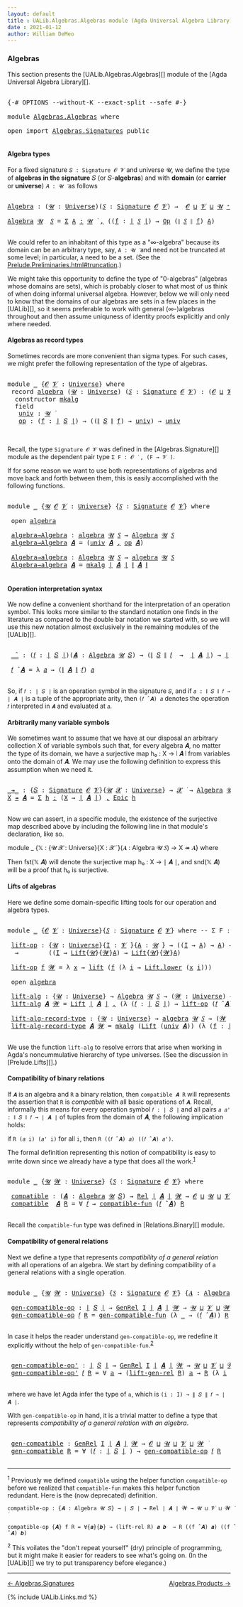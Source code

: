 ```yaml
---
layout: default
title : UALib.Algebras.Algebras module (Agda Universal Algebra Library)
date : 2021-01-12
author: William DeMeo
---
```


### <a id="algebras">Algebras</a>

This section presents the [UALib.Algebras.Algebras][] module of the [Agda Universal Algebra Library][].

<pre class="Agda">

<a id="292" class="Symbol">{-#</a> <a id="296" class="Keyword">OPTIONS</a> <a id="304" class="Pragma">--without-K</a> <a id="316" class="Pragma">--exact-split</a> <a id="330" class="Pragma">--safe</a> <a id="337" class="Symbol">#-}</a>

<a id="342" class="Keyword">module</a> <a id="349" href="Algebras.Algebras.html" class="Module">Algebras.Algebras</a> <a id="367" class="Keyword">where</a>

<a id="374" class="Keyword">open</a> <a id="379" class="Keyword">import</a> <a id="386" href="Algebras.Signatures.html" class="Module">Algebras.Signatures</a> <a id="406" class="Keyword">public</a>

</pre>


#### <a id="algebra-types">Algebra types</a>

For a fixed signature `𝑆 : Signature 𝓞 𝓥` and universe 𝓤, we define the type of **algebras in the signature** 𝑆 (or 𝑆-**algebras**) and with **domain** (or **carrier** or **universe**) `𝐴 : 𝓤 ̇` as follows

<pre class="Agda">

<a id="Algebra"></a><a id="694" href="Algebras.Algebras.html#694" class="Function">Algebra</a> <a id="702" class="Symbol">:</a> <a id="704" class="Symbol">(</a><a id="705" href="Algebras.Algebras.html#705" class="Bound">𝓤</a> <a id="707" class="Symbol">:</a> <a id="709" href="Agda.Primitive.html#423" class="Postulate">Universe</a><a id="717" class="Symbol">)(</a><a id="719" href="Algebras.Algebras.html#719" class="Bound">𝑆</a> <a id="721" class="Symbol">:</a> <a id="723" href="Algebras.Signatures.html#1299" class="Function">Signature</a> <a id="733" href="Prelude.Preliminaries.html#5600" class="Generalizable">𝓞</a> <a id="735" href="Universes.html#262" class="Generalizable">𝓥</a><a id="736" class="Symbol">)</a> <a id="738" class="Symbol">→</a>  <a id="741" href="Prelude.Preliminaries.html#5600" class="Generalizable">𝓞</a> <a id="743" href="Agda.Primitive.html#636" class="Primitive Operator">⊔</a> <a id="745" href="Universes.html#262" class="Generalizable">𝓥</a> <a id="747" href="Agda.Primitive.html#636" class="Primitive Operator">⊔</a> <a id="749" href="Algebras.Algebras.html#705" class="Bound">𝓤</a> <a id="751" href="Agda.Primitive.html#606" class="Primitive Operator">⁺</a> <a id="753" href="Universes.html#403" class="Function Operator">̇</a>

<a id="756" href="Algebras.Algebras.html#694" class="Function">Algebra</a> <a id="764" href="Algebras.Algebras.html#764" class="Bound">𝓤</a>  <a id="767" href="Algebras.Algebras.html#767" class="Bound">𝑆</a> <a id="769" class="Symbol">=</a> <a id="771" href="MGS-MLTT.html#3074" class="Function">Σ</a> <a id="773" href="Algebras.Algebras.html#773" class="Bound">A</a> <a id="775" href="MGS-MLTT.html#3074" class="Function">꞉</a> <a id="777" href="Algebras.Algebras.html#764" class="Bound">𝓤</a> <a id="779" href="Universes.html#403" class="Function Operator">̇</a> <a id="781" href="MGS-MLTT.html#3074" class="Function">,</a> <a id="783" class="Symbol">((</a><a id="785" href="Algebras.Algebras.html#785" class="Bound">f</a> <a id="787" class="Symbol">:</a> <a id="789" href="Prelude.Preliminaries.html#13569" class="Function Operator">∣</a> <a id="791" href="Algebras.Algebras.html#767" class="Bound">𝑆</a> <a id="793" href="Prelude.Preliminaries.html#13569" class="Function Operator">∣</a><a id="794" class="Symbol">)</a> <a id="796" class="Symbol">→</a> <a id="798" href="Algebras.Signatures.html#701" class="Function">Op</a> <a id="801" class="Symbol">(</a><a id="802" href="Prelude.Preliminaries.html#13647" class="Function Operator">∥</a> <a id="804" href="Algebras.Algebras.html#767" class="Bound">𝑆</a> <a id="806" href="Prelude.Preliminaries.html#13647" class="Function Operator">∥</a> <a id="808" href="Algebras.Algebras.html#785" class="Bound">f</a><a id="809" class="Symbol">)</a> <a id="811" href="Algebras.Algebras.html#773" class="Bound">A</a><a id="812" class="Symbol">)</a>

</pre>

We could refer to an inhabitant of this type as a "∞-algebra" because its domain can be an arbitrary type, say, `A : 𝓤 ̇` and need not be truncated at some level; in particular, `A` need to be a set. (See the [Prelude.Preliminaries.html#truncation](UALib.Prelude.Preliminaries.html#truncation).)

We might take this opportunity to define the type of "0-algebras" (algebras whose domains are sets), which is probably closer to what most of us think of when doing informal universal algebra.  However, below we will only need to know that the domains of our algebras are sets in a few places in the [UALib][], so it seems preferable to work with general (∞-)algebras throughout and then assume uniquness of identity proofs explicitly and only where needed.



#### <a id="algebras-as-record-types">Algebras as record types</a>

Sometimes records are more convenient than sigma types. For such cases, we might prefer the following representation of the type of algebras.

<pre class="Agda">

<a id="1810" class="Keyword">module</a> <a id="1817" href="Algebras.Algebras.html#1817" class="Module">_</a> <a id="1819" class="Symbol">{</a><a id="1820" href="Algebras.Algebras.html#1820" class="Bound">𝓞</a> <a id="1822" href="Algebras.Algebras.html#1822" class="Bound">𝓥</a> <a id="1824" class="Symbol">:</a> <a id="1826" href="Agda.Primitive.html#423" class="Postulate">Universe</a><a id="1834" class="Symbol">}</a> <a id="1836" class="Keyword">where</a>
 <a id="1843" class="Keyword">record</a> <a id="1850" href="Algebras.Algebras.html#1850" class="Record">algebra</a> <a id="1858" class="Symbol">(</a><a id="1859" href="Algebras.Algebras.html#1859" class="Bound">𝓤</a> <a id="1861" class="Symbol">:</a> <a id="1863" href="Agda.Primitive.html#423" class="Postulate">Universe</a><a id="1871" class="Symbol">)</a> <a id="1873" class="Symbol">(</a><a id="1874" href="Algebras.Algebras.html#1874" class="Bound">𝑆</a> <a id="1876" class="Symbol">:</a> <a id="1878" href="Algebras.Signatures.html#1299" class="Function">Signature</a> <a id="1888" href="Algebras.Algebras.html#1820" class="Bound">𝓞</a> <a id="1890" href="Algebras.Algebras.html#1822" class="Bound">𝓥</a><a id="1891" class="Symbol">)</a> <a id="1893" class="Symbol">:</a> <a id="1895" class="Symbol">(</a><a id="1896" href="Algebras.Algebras.html#1820" class="Bound">𝓞</a> <a id="1898" href="Agda.Primitive.html#636" class="Primitive Operator">⊔</a> <a id="1900" href="Algebras.Algebras.html#1822" class="Bound">𝓥</a> <a id="1902" href="Agda.Primitive.html#636" class="Primitive Operator">⊔</a> <a id="1904" href="Algebras.Algebras.html#1859" class="Bound">𝓤</a><a id="1905" class="Symbol">)</a> <a id="1907" href="Agda.Primitive.html#606" class="Primitive Operator">⁺</a> <a id="1909" href="Universes.html#403" class="Function Operator">̇</a> <a id="1911" class="Keyword">where</a>
  <a id="1919" class="Keyword">constructor</a> <a id="1931" href="Algebras.Algebras.html#1931" class="InductiveConstructor">mkalg</a>
  <a id="1939" class="Keyword">field</a>
   <a id="1948" href="Algebras.Algebras.html#1948" class="Field">univ</a> <a id="1953" class="Symbol">:</a> <a id="1955" href="Algebras.Algebras.html#1859" class="Bound">𝓤</a> <a id="1957" href="Universes.html#403" class="Function Operator">̇</a>
   <a id="1962" href="Algebras.Algebras.html#1962" class="Field">op</a> <a id="1965" class="Symbol">:</a> <a id="1967" class="Symbol">(</a><a id="1968" href="Algebras.Algebras.html#1968" class="Bound">f</a> <a id="1970" class="Symbol">:</a> <a id="1972" href="Prelude.Preliminaries.html#13569" class="Function Operator">∣</a> <a id="1974" href="Algebras.Algebras.html#1874" class="Bound">𝑆</a> <a id="1976" href="Prelude.Preliminaries.html#13569" class="Function Operator">∣</a><a id="1977" class="Symbol">)</a> <a id="1979" class="Symbol">→</a> <a id="1981" class="Symbol">((</a><a id="1983" href="Prelude.Preliminaries.html#13647" class="Function Operator">∥</a> <a id="1985" href="Algebras.Algebras.html#1874" class="Bound">𝑆</a> <a id="1987" href="Prelude.Preliminaries.html#13647" class="Function Operator">∥</a> <a id="1989" href="Algebras.Algebras.html#1968" class="Bound">f</a><a id="1990" class="Symbol">)</a> <a id="1992" class="Symbol">→</a> <a id="1994" href="Algebras.Algebras.html#1948" class="Field">univ</a><a id="1998" class="Symbol">)</a> <a id="2000" class="Symbol">→</a> <a id="2002" href="Algebras.Algebras.html#1948" class="Field">univ</a>


</pre>

Recall, the type `Signature 𝓞 𝓥` was defined in the [Algebras.Signature][] module as the dependent pair type `Σ F ꞉ 𝓞 ̇ , (F → 𝓥 ̇)`.

If for some reason we want to use both representations of algebras and move back and forth between them, this is easily accomplished with the following functions.

<pre class="Agda">

<a id="2334" class="Keyword">module</a> <a id="2341" href="Algebras.Algebras.html#2341" class="Module">_</a> <a id="2343" class="Symbol">{</a><a id="2344" href="Algebras.Algebras.html#2344" class="Bound">𝓤</a> <a id="2346" href="Algebras.Algebras.html#2346" class="Bound">𝓞</a> <a id="2348" href="Algebras.Algebras.html#2348" class="Bound">𝓥</a> <a id="2350" class="Symbol">:</a> <a id="2352" href="Agda.Primitive.html#423" class="Postulate">Universe</a><a id="2360" class="Symbol">}</a> <a id="2362" class="Symbol">{</a><a id="2363" href="Algebras.Algebras.html#2363" class="Bound">𝑆</a> <a id="2365" class="Symbol">:</a> <a id="2367" href="Algebras.Signatures.html#1299" class="Function">Signature</a> <a id="2377" href="Algebras.Algebras.html#2346" class="Bound">𝓞</a> <a id="2379" href="Algebras.Algebras.html#2348" class="Bound">𝓥</a><a id="2380" class="Symbol">}</a> <a id="2382" class="Keyword">where</a>

 <a id="2390" class="Keyword">open</a> <a id="2395" href="Algebras.Algebras.html#1850" class="Module">algebra</a>

 <a id="2405" href="Algebras.Algebras.html#2405" class="Function">algebra→Algebra</a> <a id="2421" class="Symbol">:</a> <a id="2423" href="Algebras.Algebras.html#1850" class="Record">algebra</a> <a id="2431" href="Algebras.Algebras.html#2344" class="Bound">𝓤</a> <a id="2433" href="Algebras.Algebras.html#2363" class="Bound">𝑆</a> <a id="2435" class="Symbol">→</a> <a id="2437" href="Algebras.Algebras.html#694" class="Function">Algebra</a> <a id="2445" href="Algebras.Algebras.html#2344" class="Bound">𝓤</a> <a id="2447" href="Algebras.Algebras.html#2363" class="Bound">𝑆</a>
 <a id="2450" href="Algebras.Algebras.html#2405" class="Function">algebra→Algebra</a> <a id="2466" href="Algebras.Algebras.html#2466" class="Bound">𝑨</a> <a id="2468" class="Symbol">=</a> <a id="2470" class="Symbol">(</a><a id="2471" href="Algebras.Algebras.html#1948" class="Field">univ</a> <a id="2476" href="Algebras.Algebras.html#2466" class="Bound">𝑨</a> <a id="2478" href="Prelude.Preliminaries.html#14564" class="InductiveConstructor Operator">,</a> <a id="2480" href="Algebras.Algebras.html#1962" class="Field">op</a> <a id="2483" href="Algebras.Algebras.html#2466" class="Bound">𝑨</a><a id="2484" class="Symbol">)</a>

 <a id="2488" href="Algebras.Algebras.html#2488" class="Function">Algebra→algebra</a> <a id="2504" class="Symbol">:</a> <a id="2506" href="Algebras.Algebras.html#694" class="Function">Algebra</a> <a id="2514" href="Algebras.Algebras.html#2344" class="Bound">𝓤</a> <a id="2516" href="Algebras.Algebras.html#2363" class="Bound">𝑆</a> <a id="2518" class="Symbol">→</a> <a id="2520" href="Algebras.Algebras.html#1850" class="Record">algebra</a> <a id="2528" href="Algebras.Algebras.html#2344" class="Bound">𝓤</a> <a id="2530" href="Algebras.Algebras.html#2363" class="Bound">𝑆</a>
 <a id="2533" href="Algebras.Algebras.html#2488" class="Function">Algebra→algebra</a> <a id="2549" href="Algebras.Algebras.html#2549" class="Bound">𝑨</a> <a id="2551" class="Symbol">=</a> <a id="2553" href="Algebras.Algebras.html#1931" class="InductiveConstructor">mkalg</a> <a id="2559" href="Prelude.Preliminaries.html#13569" class="Function Operator">∣</a> <a id="2561" href="Algebras.Algebras.html#2549" class="Bound">𝑨</a> <a id="2563" href="Prelude.Preliminaries.html#13569" class="Function Operator">∣</a> <a id="2565" href="Prelude.Preliminaries.html#13647" class="Function Operator">∥</a> <a id="2567" href="Algebras.Algebras.html#2549" class="Bound">𝑨</a> <a id="2569" href="Prelude.Preliminaries.html#13647" class="Function Operator">∥</a>

</pre>




#### <a id="operation-interpretation-syntax">Operation interpretation syntax</a>

We now define a convenient shorthand for the interpretation of an operation symbol. This looks more similar to the standard notation one finds in the literature as compared to the double bar notation we started with, so we will use this new notation almost exclusively in the remaining modules of the [UALib][].

<pre class="Agda">

 <a id="2997" href="Algebras.Algebras.html#2997" class="Function Operator">_̂_</a> <a id="3001" class="Symbol">:</a> <a id="3003" class="Symbol">(</a><a id="3004" href="Algebras.Algebras.html#3004" class="Bound">𝑓</a> <a id="3006" class="Symbol">:</a> <a id="3008" href="Prelude.Preliminaries.html#13569" class="Function Operator">∣</a> <a id="3010" href="Algebras.Algebras.html#2363" class="Bound">𝑆</a> <a id="3012" href="Prelude.Preliminaries.html#13569" class="Function Operator">∣</a><a id="3013" class="Symbol">)(</a><a id="3015" href="Algebras.Algebras.html#3015" class="Bound">𝑨</a> <a id="3017" class="Symbol">:</a> <a id="3019" href="Algebras.Algebras.html#694" class="Function">Algebra</a> <a id="3027" href="Algebras.Algebras.html#2344" class="Bound">𝓤</a> <a id="3029" href="Algebras.Algebras.html#2363" class="Bound">𝑆</a><a id="3030" class="Symbol">)</a> <a id="3032" class="Symbol">→</a> <a id="3034" class="Symbol">(</a><a id="3035" href="Prelude.Preliminaries.html#13647" class="Function Operator">∥</a> <a id="3037" href="Algebras.Algebras.html#2363" class="Bound">𝑆</a> <a id="3039" href="Prelude.Preliminaries.html#13647" class="Function Operator">∥</a> <a id="3041" href="Algebras.Algebras.html#3004" class="Bound">𝑓</a>  <a id="3044" class="Symbol">→</a>  <a id="3047" href="Prelude.Preliminaries.html#13569" class="Function Operator">∣</a> <a id="3049" href="Algebras.Algebras.html#3015" class="Bound">𝑨</a> <a id="3051" href="Prelude.Preliminaries.html#13569" class="Function Operator">∣</a><a id="3052" class="Symbol">)</a> <a id="3054" class="Symbol">→</a> <a id="3056" href="Prelude.Preliminaries.html#13569" class="Function Operator">∣</a> <a id="3058" href="Algebras.Algebras.html#3015" class="Bound">𝑨</a> <a id="3060" href="Prelude.Preliminaries.html#13569" class="Function Operator">∣</a>

 <a id="3064" href="Algebras.Algebras.html#3064" class="Bound">𝑓</a> <a id="3066" href="Algebras.Algebras.html#2997" class="Function Operator">̂</a> <a id="3068" href="Algebras.Algebras.html#3068" class="Bound">𝑨</a> <a id="3070" class="Symbol">=</a> <a id="3072" class="Symbol">λ</a> <a id="3074" href="Algebras.Algebras.html#3074" class="Bound">𝑎</a> <a id="3076" class="Symbol">→</a> <a id="3078" class="Symbol">(</a><a id="3079" href="Prelude.Preliminaries.html#13647" class="Function Operator">∥</a> <a id="3081" href="Algebras.Algebras.html#3068" class="Bound">𝑨</a> <a id="3083" href="Prelude.Preliminaries.html#13647" class="Function Operator">∥</a> <a id="3085" href="Algebras.Algebras.html#3064" class="Bound">𝑓</a><a id="3086" class="Symbol">)</a> <a id="3088" href="Algebras.Algebras.html#3074" class="Bound">𝑎</a>

</pre>

So, if `𝑓 : ∣ 𝑆 ∣` is an operation symbol in the signature `𝑆`, and if `𝑎 : ∥ 𝑆 ∥ 𝑓 → ∣ 𝑨 ∣` is a tuple of the appropriate arity, then `(𝑓 ̂ 𝑨) 𝑎` denotes the operation `𝑓` interpreted in `𝑨` and evaluated at `𝑎`.


#### <a id="arbitrarily-many-variable-symbols">Arbitrarily many variable symbols</a>

We sometimes want to assume that we have at our disposal an arbitrary collection X of variable symbols such that, for every algebra 𝑨, no matter the type of its domain, we have a surjective map h₀ : X → ∣ 𝑨 ∣ from variables onto the domain of 𝑨.  We may use the following definition to express this assumption when we need it.

<pre class="Agda">

<a id="_↠_"></a><a id="3747" href="Algebras.Algebras.html#3747" class="Function Operator">_↠_</a> <a id="3751" class="Symbol">:</a> <a id="3753" class="Symbol">{</a><a id="3754" href="Algebras.Algebras.html#3754" class="Bound">𝑆</a> <a id="3756" class="Symbol">:</a> <a id="3758" href="Algebras.Signatures.html#1299" class="Function">Signature</a> <a id="3768" href="Prelude.Preliminaries.html#5600" class="Generalizable">𝓞</a> <a id="3770" href="Universes.html#262" class="Generalizable">𝓥</a><a id="3771" class="Symbol">}{</a><a id="3773" href="Algebras.Algebras.html#3773" class="Bound">𝓤</a> <a id="3775" href="Algebras.Algebras.html#3775" class="Bound">𝓧</a> <a id="3777" class="Symbol">:</a> <a id="3779" href="Agda.Primitive.html#423" class="Postulate">Universe</a><a id="3787" class="Symbol">}</a> <a id="3789" class="Symbol">→</a> <a id="3791" href="Algebras.Algebras.html#3775" class="Bound">𝓧</a> <a id="3793" href="Universes.html#403" class="Function Operator">̇</a> <a id="3795" class="Symbol">→</a> <a id="3797" href="Algebras.Algebras.html#694" class="Function">Algebra</a> <a id="3805" href="Algebras.Algebras.html#3773" class="Bound">𝓤</a> <a id="3807" href="Algebras.Algebras.html#3754" class="Bound">𝑆</a> <a id="3809" class="Symbol">→</a> <a id="3811" href="Algebras.Algebras.html#3775" class="Bound">𝓧</a> <a id="3813" href="Agda.Primitive.html#636" class="Primitive Operator">⊔</a> <a id="3815" href="Algebras.Algebras.html#3773" class="Bound">𝓤</a> <a id="3817" href="Universes.html#403" class="Function Operator">̇</a>
<a id="3819" href="Algebras.Algebras.html#3819" class="Bound">X</a> <a id="3821" href="Algebras.Algebras.html#3747" class="Function Operator">↠</a> <a id="3823" href="Algebras.Algebras.html#3823" class="Bound">𝑨</a> <a id="3825" class="Symbol">=</a> <a id="3827" href="MGS-MLTT.html#3074" class="Function">Σ</a> <a id="3829" href="Algebras.Algebras.html#3829" class="Bound">h</a> <a id="3831" href="MGS-MLTT.html#3074" class="Function">꞉</a> <a id="3833" class="Symbol">(</a><a id="3834" href="Algebras.Algebras.html#3819" class="Bound">X</a> <a id="3836" class="Symbol">→</a> <a id="3838" href="Prelude.Preliminaries.html#13569" class="Function Operator">∣</a> <a id="3840" href="Algebras.Algebras.html#3823" class="Bound">𝑨</a> <a id="3842" href="Prelude.Preliminaries.html#13569" class="Function Operator">∣</a><a id="3843" class="Symbol">)</a> <a id="3845" href="MGS-MLTT.html#3074" class="Function">,</a> <a id="3847" href="Prelude.Inverses.html#2632" class="Function">Epic</a> <a id="3852" href="Algebras.Algebras.html#3829" class="Bound">h</a>

</pre>

Now we can assert, in a specific module, the existence of the surjective map described above by including the following line in that module's declaration, like so.

module _ {𝕏 : {𝓤 𝓧 : Universe}{X : 𝓧 ̇ }(𝑨 : Algebra 𝓤 𝑆) → X ↠ 𝑨} where

Then fst(𝕏 𝑨) will denote the surjective map h₀ : X → ∣ 𝑨 ∣, and snd(𝕏 𝑨) will be a proof that h₀ is surjective.




#### <a id="lifts-of-algebras">Lifts of algebras</a>

Here we define some domain-specific lifting tools for our operation and algebra types.

<pre class="Agda">

<a id="4379" class="Keyword">module</a> <a id="4386" href="Algebras.Algebras.html#4386" class="Module">_</a> <a id="4388" class="Symbol">{</a><a id="4389" href="Algebras.Algebras.html#4389" class="Bound">𝓞</a> <a id="4391" href="Algebras.Algebras.html#4391" class="Bound">𝓥</a> <a id="4393" class="Symbol">:</a> <a id="4395" href="Agda.Primitive.html#423" class="Postulate">Universe</a><a id="4403" class="Symbol">}{</a><a id="4405" href="Algebras.Algebras.html#4405" class="Bound">𝑆</a> <a id="4407" class="Symbol">:</a> <a id="4409" href="Algebras.Signatures.html#1299" class="Function">Signature</a> <a id="4419" href="Algebras.Algebras.html#4389" class="Bound">𝓞</a> <a id="4421" href="Algebras.Algebras.html#4391" class="Bound">𝓥</a><a id="4422" class="Symbol">}</a> <a id="4424" class="Keyword">where</a> <a id="4430" class="Comment">-- Σ F ꞉ 𝓞 ̇ , ( F → 𝓥 ̇)} where</a>

 <a id="4465" href="Algebras.Algebras.html#4465" class="Function">lift-op</a> <a id="4473" class="Symbol">:</a> <a id="4475" class="Symbol">{</a><a id="4476" href="Algebras.Algebras.html#4476" class="Bound">𝓤</a> <a id="4478" class="Symbol">:</a> <a id="4480" href="Agda.Primitive.html#423" class="Postulate">Universe</a><a id="4488" class="Symbol">}{</a><a id="4490" href="Algebras.Algebras.html#4490" class="Bound">I</a> <a id="4492" class="Symbol">:</a> <a id="4494" href="Algebras.Algebras.html#4391" class="Bound">𝓥</a> <a id="4496" href="Universes.html#403" class="Function Operator">̇</a><a id="4497" class="Symbol">}{</a><a id="4499" href="Algebras.Algebras.html#4499" class="Bound">A</a> <a id="4501" class="Symbol">:</a> <a id="4503" href="Algebras.Algebras.html#4476" class="Bound">𝓤</a> <a id="4505" href="Universes.html#403" class="Function Operator">̇</a><a id="4506" class="Symbol">}</a> <a id="4508" class="Symbol">→</a> <a id="4510" class="Symbol">((</a><a id="4512" href="Algebras.Algebras.html#4490" class="Bound">I</a> <a id="4514" class="Symbol">→</a> <a id="4516" href="Algebras.Algebras.html#4499" class="Bound">A</a><a id="4517" class="Symbol">)</a> <a id="4519" class="Symbol">→</a> <a id="4521" href="Algebras.Algebras.html#4499" class="Bound">A</a><a id="4522" class="Symbol">)</a> <a id="4524" class="Symbol">→</a> <a id="4526" class="Symbol">(</a><a id="4527" href="Algebras.Algebras.html#4527" class="Bound">𝓦</a> <a id="4529" class="Symbol">:</a> <a id="4531" href="Agda.Primitive.html#423" class="Postulate">Universe</a><a id="4539" class="Symbol">)</a>
  <a id="4543" class="Symbol">→</a>        <a id="4552" class="Symbol">((</a><a id="4554" href="Algebras.Algebras.html#4490" class="Bound">I</a> <a id="4556" class="Symbol">→</a> <a id="4558" href="Prelude.Lifts.html#2741" class="Record">Lift</a><a id="4562" class="Symbol">{</a><a id="4563" href="Algebras.Algebras.html#4476" class="Bound">𝓤</a><a id="4564" class="Symbol">}{</a><a id="4566" href="Algebras.Algebras.html#4527" class="Bound">𝓦</a><a id="4567" class="Symbol">}</a><a id="4568" href="Algebras.Algebras.html#4499" class="Bound">A</a><a id="4569" class="Symbol">)</a> <a id="4571" class="Symbol">→</a> <a id="4573" href="Prelude.Lifts.html#2741" class="Record">Lift</a><a id="4577" class="Symbol">{</a><a id="4578" href="Algebras.Algebras.html#4476" class="Bound">𝓤</a><a id="4579" class="Symbol">}{</a><a id="4581" href="Algebras.Algebras.html#4527" class="Bound">𝓦</a><a id="4582" class="Symbol">}</a><a id="4583" href="Algebras.Algebras.html#4499" class="Bound">A</a><a id="4584" class="Symbol">)</a>

 <a id="4588" href="Algebras.Algebras.html#4465" class="Function">lift-op</a> <a id="4596" href="Algebras.Algebras.html#4596" class="Bound">f</a> <a id="4598" href="Algebras.Algebras.html#4598" class="Bound">𝓦</a> <a id="4600" class="Symbol">=</a> <a id="4602" class="Symbol">λ</a> <a id="4604" href="Algebras.Algebras.html#4604" class="Bound">x</a> <a id="4606" class="Symbol">→</a> <a id="4608" href="Prelude.Lifts.html#2803" class="InductiveConstructor">lift</a> <a id="4613" class="Symbol">(</a><a id="4614" href="Algebras.Algebras.html#4596" class="Bound">f</a> <a id="4616" class="Symbol">(λ</a> <a id="4619" href="Algebras.Algebras.html#4619" class="Bound">i</a> <a id="4621" class="Symbol">→</a> <a id="4623" href="Prelude.Lifts.html#2815" class="Field">Lift.lower</a> <a id="4634" class="Symbol">(</a><a id="4635" href="Algebras.Algebras.html#4604" class="Bound">x</a> <a id="4637" href="Algebras.Algebras.html#4619" class="Bound">i</a><a id="4638" class="Symbol">)))</a>

 <a id="4644" class="Keyword">open</a> <a id="4649" href="Algebras.Algebras.html#1850" class="Module">algebra</a>

 <a id="4659" href="Algebras.Algebras.html#4659" class="Function">lift-alg</a> <a id="4668" class="Symbol">:</a> <a id="4670" class="Symbol">{</a><a id="4671" href="Algebras.Algebras.html#4671" class="Bound">𝓤</a> <a id="4673" class="Symbol">:</a> <a id="4675" href="Agda.Primitive.html#423" class="Postulate">Universe</a><a id="4683" class="Symbol">}</a> <a id="4685" class="Symbol">→</a> <a id="4687" href="Algebras.Algebras.html#694" class="Function">Algebra</a> <a id="4695" href="Algebras.Algebras.html#4671" class="Bound">𝓤</a> <a id="4697" href="Algebras.Algebras.html#4405" class="Bound">𝑆</a> <a id="4699" class="Symbol">→</a> <a id="4701" class="Symbol">(</a><a id="4702" href="Algebras.Algebras.html#4702" class="Bound">𝓦</a> <a id="4704" class="Symbol">:</a> <a id="4706" href="Agda.Primitive.html#423" class="Postulate">Universe</a><a id="4714" class="Symbol">)</a> <a id="4716" class="Symbol">→</a> <a id="4718" href="Algebras.Algebras.html#694" class="Function">Algebra</a> <a id="4726" class="Symbol">(</a><a id="4727" href="Algebras.Algebras.html#4671" class="Bound">𝓤</a> <a id="4729" href="Agda.Primitive.html#636" class="Primitive Operator">⊔</a> <a id="4731" href="Algebras.Algebras.html#4702" class="Bound">𝓦</a><a id="4732" class="Symbol">)</a> <a id="4734" href="Algebras.Algebras.html#4405" class="Bound">𝑆</a>
 <a id="4737" href="Algebras.Algebras.html#4659" class="Function">lift-alg</a> <a id="4746" href="Algebras.Algebras.html#4746" class="Bound">𝑨</a> <a id="4748" href="Algebras.Algebras.html#4748" class="Bound">𝓦</a> <a id="4750" class="Symbol">=</a> <a id="4752" href="Prelude.Lifts.html#2741" class="Record">Lift</a> <a id="4757" href="Prelude.Preliminaries.html#13569" class="Function Operator">∣</a> <a id="4759" href="Algebras.Algebras.html#4746" class="Bound">𝑨</a> <a id="4761" href="Prelude.Preliminaries.html#13569" class="Function Operator">∣</a> <a id="4763" href="Prelude.Preliminaries.html#14564" class="InductiveConstructor Operator">,</a> <a id="4765" class="Symbol">(λ</a> <a id="4768" class="Symbol">(</a><a id="4769" href="Algebras.Algebras.html#4769" class="Bound">𝑓</a> <a id="4771" class="Symbol">:</a> <a id="4773" href="Prelude.Preliminaries.html#13569" class="Function Operator">∣</a> <a id="4775" href="Algebras.Algebras.html#4405" class="Bound">𝑆</a> <a id="4777" href="Prelude.Preliminaries.html#13569" class="Function Operator">∣</a><a id="4778" class="Symbol">)</a> <a id="4780" class="Symbol">→</a> <a id="4782" href="Algebras.Algebras.html#4465" class="Function">lift-op</a> <a id="4790" class="Symbol">(</a><a id="4791" href="Algebras.Algebras.html#4769" class="Bound">𝑓</a> <a id="4793" href="Algebras.Algebras.html#2997" class="Function Operator">̂</a> <a id="4795" href="Algebras.Algebras.html#4746" class="Bound">𝑨</a><a id="4796" class="Symbol">)</a> <a id="4798" href="Algebras.Algebras.html#4748" class="Bound">𝓦</a><a id="4799" class="Symbol">)</a>

 <a id="4803" href="Algebras.Algebras.html#4803" class="Function">lift-alg-record-type</a> <a id="4824" class="Symbol">:</a> <a id="4826" class="Symbol">{</a><a id="4827" href="Algebras.Algebras.html#4827" class="Bound">𝓤</a> <a id="4829" class="Symbol">:</a> <a id="4831" href="Agda.Primitive.html#423" class="Postulate">Universe</a><a id="4839" class="Symbol">}</a> <a id="4841" class="Symbol">→</a> <a id="4843" href="Algebras.Algebras.html#1850" class="Record">algebra</a> <a id="4851" href="Algebras.Algebras.html#4827" class="Bound">𝓤</a> <a id="4853" href="Algebras.Algebras.html#4405" class="Bound">𝑆</a> <a id="4855" class="Symbol">→</a> <a id="4857" class="Symbol">(</a><a id="4858" href="Algebras.Algebras.html#4858" class="Bound">𝓦</a> <a id="4860" class="Symbol">:</a> <a id="4862" href="Agda.Primitive.html#423" class="Postulate">Universe</a><a id="4870" class="Symbol">)</a> <a id="4872" class="Symbol">→</a> <a id="4874" href="Algebras.Algebras.html#1850" class="Record">algebra</a> <a id="4882" class="Symbol">(</a><a id="4883" href="Algebras.Algebras.html#4827" class="Bound">𝓤</a> <a id="4885" href="Agda.Primitive.html#636" class="Primitive Operator">⊔</a> <a id="4887" href="Algebras.Algebras.html#4858" class="Bound">𝓦</a><a id="4888" class="Symbol">)</a> <a id="4890" href="Algebras.Algebras.html#4405" class="Bound">𝑆</a>
 <a id="4893" href="Algebras.Algebras.html#4803" class="Function">lift-alg-record-type</a> <a id="4914" href="Algebras.Algebras.html#4914" class="Bound">𝑨</a> <a id="4916" href="Algebras.Algebras.html#4916" class="Bound">𝓦</a> <a id="4918" class="Symbol">=</a> <a id="4920" href="Algebras.Algebras.html#1931" class="InductiveConstructor">mkalg</a> <a id="4926" class="Symbol">(</a><a id="4927" href="Prelude.Lifts.html#2741" class="Record">Lift</a> <a id="4932" class="Symbol">(</a><a id="4933" href="Algebras.Algebras.html#1948" class="Field">univ</a> <a id="4938" href="Algebras.Algebras.html#4914" class="Bound">𝑨</a><a id="4939" class="Symbol">))</a> <a id="4942" class="Symbol">(λ</a> <a id="4945" class="Symbol">(</a><a id="4946" href="Algebras.Algebras.html#4946" class="Bound">f</a> <a id="4948" class="Symbol">:</a> <a id="4950" href="Prelude.Preliminaries.html#13569" class="Function Operator">∣</a> <a id="4952" href="Algebras.Algebras.html#4405" class="Bound">𝑆</a> <a id="4954" href="Prelude.Preliminaries.html#13569" class="Function Operator">∣</a><a id="4955" class="Symbol">)</a> <a id="4957" class="Symbol">→</a> <a id="4959" href="Algebras.Algebras.html#4465" class="Function">lift-op</a> <a id="4967" class="Symbol">((</a><a id="4969" href="Algebras.Algebras.html#1962" class="Field">op</a> <a id="4972" href="Algebras.Algebras.html#4914" class="Bound">𝑨</a><a id="4973" class="Symbol">)</a> <a id="4975" href="Algebras.Algebras.html#4946" class="Bound">f</a><a id="4976" class="Symbol">)</a> <a id="4978" href="Algebras.Algebras.html#4916" class="Bound">𝓦</a><a id="4979" class="Symbol">)</a>

</pre>

We use the function `lift-alg` to resolve errors that arise when working in Agda's noncummulative hierarchy of type universes. (See the discussion in [Prelude.Lifts][].)




#### <a id="compatibility-of-binary-relations">Compatibility of binary relations</a>

If `𝑨` is an algebra and `R` a binary relation, then `compatible 𝑨 R` will represents the assertion that `R` is *compatible* with all basic operations of `𝑨`. Recall, informally this means for every operation symbol `𝑓 : ∣ 𝑆 ∣` and all pairs `𝑎 𝑎' : ∥ 𝑆 ∥ 𝑓 → ∣ 𝑨 ∣` of tuples from the domain of 𝑨, the following implication holds:

if `R (𝑎 i) (𝑎' i)` for all `i`, then  `R ((𝑓 ̂ 𝑨) 𝑎) ((𝑓 ̂ 𝑨) 𝑎')`.

The formal definition representing this notion of compatibility is easy to write down since we already have a type that does all the work.<sup>[1](Algebras.Algebras.html#fn1)</sup>

<pre class="Agda">

<a id="5853" class="Keyword">module</a> <a id="5860" href="Algebras.Algebras.html#5860" class="Module">_</a> <a id="5862" class="Symbol">{</a><a id="5863" href="Algebras.Algebras.html#5863" class="Bound">𝓤</a> <a id="5865" href="Algebras.Algebras.html#5865" class="Bound">𝓦</a> <a id="5867" class="Symbol">:</a> <a id="5869" href="Agda.Primitive.html#423" class="Postulate">Universe</a><a id="5877" class="Symbol">}</a> <a id="5879" class="Symbol">{</a><a id="5880" href="Algebras.Algebras.html#5880" class="Bound">𝑆</a> <a id="5882" class="Symbol">:</a> <a id="5884" href="Algebras.Signatures.html#1299" class="Function">Signature</a> <a id="5894" href="Prelude.Preliminaries.html#5600" class="Generalizable">𝓞</a> <a id="5896" href="Universes.html#262" class="Generalizable">𝓥</a><a id="5897" class="Symbol">}</a> <a id="5899" class="Keyword">where</a>

 <a id="5907" href="Algebras.Algebras.html#5907" class="Function">compatible</a> <a id="5918" class="Symbol">:</a> <a id="5920" class="Symbol">(</a><a id="5921" href="Algebras.Algebras.html#5921" class="Bound">𝑨</a> <a id="5923" class="Symbol">:</a> <a id="5925" href="Algebras.Algebras.html#694" class="Function">Algebra</a> <a id="5933" href="Algebras.Algebras.html#5863" class="Bound">𝓤</a> <a id="5935" href="Algebras.Algebras.html#5880" class="Bound">𝑆</a><a id="5936" class="Symbol">)</a> <a id="5938" class="Symbol">→</a> <a id="5940" href="Relations.Binary.html#1774" class="Function">Rel</a> <a id="5944" href="Prelude.Preliminaries.html#13569" class="Function Operator">∣</a> <a id="5946" href="Algebras.Algebras.html#5921" class="Bound">𝑨</a> <a id="5948" href="Prelude.Preliminaries.html#13569" class="Function Operator">∣</a> <a id="5950" href="Algebras.Algebras.html#5865" class="Bound">𝓦</a> <a id="5952" class="Symbol">→</a> <a id="5954" href="Algebras.Algebras.html#5894" class="Bound">𝓞</a> <a id="5956" href="Agda.Primitive.html#636" class="Primitive Operator">⊔</a> <a id="5958" href="Algebras.Algebras.html#5863" class="Bound">𝓤</a> <a id="5960" href="Agda.Primitive.html#636" class="Primitive Operator">⊔</a> <a id="5962" href="Algebras.Algebras.html#5896" class="Bound">𝓥</a> <a id="5964" href="Agda.Primitive.html#636" class="Primitive Operator">⊔</a> <a id="5966" href="Algebras.Algebras.html#5865" class="Bound">𝓦</a> <a id="5968" href="Universes.html#403" class="Function Operator">̇</a>
 <a id="5971" href="Algebras.Algebras.html#5907" class="Function">compatible</a>  <a id="5983" href="Algebras.Algebras.html#5983" class="Bound">𝑨</a> <a id="5985" href="Algebras.Algebras.html#5985" class="Bound">R</a> <a id="5987" class="Symbol">=</a> <a id="5989" class="Symbol">∀</a> <a id="5991" href="Algebras.Algebras.html#5991" class="Bound">𝑓</a> <a id="5993" class="Symbol">→</a> <a id="5995" href="Relations.Binary.html#4115" class="Function">compatible-fun</a> <a id="6010" class="Symbol">(</a><a id="6011" href="Algebras.Algebras.html#5991" class="Bound">𝑓</a> <a id="6013" href="Algebras.Algebras.html#2997" class="Function Operator">̂</a> <a id="6015" href="Algebras.Algebras.html#5983" class="Bound">𝑨</a><a id="6016" class="Symbol">)</a> <a id="6018" href="Algebras.Algebras.html#5985" class="Bound">R</a>

</pre>

Recall the `compatible-fun` type was defined in [Relations.Binary][] module.



#### <a id="compatibility-of-general-relations">Compatibility of general relations</a>

Next we define a type that represents *compatibility of a general relation* with all operations of an algebra. We start by defining compatibility of a general relations with a single operation.

<pre class="Agda">

<a id="6410" class="Keyword">module</a> <a id="6417" href="Algebras.Algebras.html#6417" class="Module">_</a> <a id="6419" class="Symbol">{</a><a id="6420" href="Algebras.Algebras.html#6420" class="Bound">𝓤</a> <a id="6422" href="Algebras.Algebras.html#6422" class="Bound">𝓦</a> <a id="6424" class="Symbol">:</a> <a id="6426" href="Agda.Primitive.html#423" class="Postulate">Universe</a><a id="6434" class="Symbol">}</a> <a id="6436" class="Symbol">{</a><a id="6437" href="Algebras.Algebras.html#6437" class="Bound">𝑆</a> <a id="6439" class="Symbol">:</a> <a id="6441" href="Algebras.Signatures.html#1299" class="Function">Signature</a> <a id="6451" href="Prelude.Preliminaries.html#5600" class="Generalizable">𝓞</a> <a id="6453" href="Universes.html#262" class="Generalizable">𝓥</a><a id="6454" class="Symbol">}</a> <a id="6456" class="Symbol">{</a><a id="6457" href="Algebras.Algebras.html#6457" class="Bound">𝑨</a> <a id="6459" class="Symbol">:</a> <a id="6461" href="Algebras.Algebras.html#694" class="Function">Algebra</a> <a id="6469" href="Algebras.Algebras.html#6420" class="Bound">𝓤</a> <a id="6471" href="Algebras.Algebras.html#6437" class="Bound">𝑆</a><a id="6472" class="Symbol">}</a> <a id="6474" class="Symbol">{</a><a id="6475" href="Algebras.Algebras.html#6475" class="Bound">I</a> <a id="6477" class="Symbol">:</a> <a id="6479" href="Universes.html#262" class="Generalizable">𝓥</a> <a id="6481" href="Universes.html#403" class="Function Operator">̇</a><a id="6482" class="Symbol">}</a> <a id="6484" class="Keyword">where</a>

 <a id="6492" href="Algebras.Algebras.html#6492" class="Function">gen-compatible-op</a> <a id="6510" class="Symbol">:</a> <a id="6512" href="Prelude.Preliminaries.html#13569" class="Function Operator">∣</a> <a id="6514" href="Algebras.Algebras.html#6437" class="Bound">𝑆</a> <a id="6516" href="Prelude.Preliminaries.html#13569" class="Function Operator">∣</a> <a id="6518" class="Symbol">→</a> <a id="6520" href="Relations.General.html#2168" class="Function">GenRel</a> <a id="6527" href="Algebras.Algebras.html#6475" class="Bound">I</a> <a id="6529" href="Prelude.Preliminaries.html#13569" class="Function Operator">∣</a> <a id="6531" href="Algebras.Algebras.html#6457" class="Bound">𝑨</a> <a id="6533" href="Prelude.Preliminaries.html#13569" class="Function Operator">∣</a> <a id="6535" href="Algebras.Algebras.html#6422" class="Bound">𝓦</a> <a id="6537" class="Symbol">→</a> <a id="6539" href="Algebras.Algebras.html#6420" class="Bound">𝓤</a> <a id="6541" href="Agda.Primitive.html#636" class="Primitive Operator">⊔</a> <a id="6543" href="Algebras.Algebras.html#6453" class="Bound">𝓥</a> <a id="6545" href="Agda.Primitive.html#636" class="Primitive Operator">⊔</a> <a id="6547" href="Algebras.Algebras.html#6422" class="Bound">𝓦</a> <a id="6549" href="Universes.html#403" class="Function Operator">̇</a>
 <a id="6552" href="Algebras.Algebras.html#6492" class="Function">gen-compatible-op</a> <a id="6570" href="Algebras.Algebras.html#6570" class="Bound">𝑓</a> <a id="6572" href="Algebras.Algebras.html#6572" class="Bound">R</a> <a id="6574" class="Symbol">=</a> <a id="6576" href="Relations.General.html#2661" class="Function">gen-compatible-fun</a> <a id="6595" class="Symbol">(λ</a> <a id="6598" href="Algebras.Algebras.html#6598" class="Bound">_</a> <a id="6600" class="Symbol">→</a> <a id="6602" class="Symbol">(</a><a id="6603" href="Algebras.Algebras.html#6570" class="Bound">𝑓</a> <a id="6605" href="Algebras.Algebras.html#2997" class="Function Operator">̂</a> <a id="6607" href="Algebras.Algebras.html#6457" class="Bound">𝑨</a><a id="6608" class="Symbol">))</a> <a id="6611" href="Algebras.Algebras.html#6572" class="Bound">R</a>

</pre>

In case it helps the reader understand `gen-compatible-op`, we redefine it explicitly without the help of `gen-compatible-fun`.<sup>[2](Algebras.Algebras.html#fn2)</sup>

<pre class="Agda">

 <a id="6812" href="Algebras.Algebras.html#6812" class="Function">gen-compatible-op&#39;</a> <a id="6831" class="Symbol">:</a> <a id="6833" href="Prelude.Preliminaries.html#13569" class="Function Operator">∣</a> <a id="6835" href="Algebras.Algebras.html#6437" class="Bound">𝑆</a> <a id="6837" href="Prelude.Preliminaries.html#13569" class="Function Operator">∣</a> <a id="6839" class="Symbol">→</a> <a id="6841" href="Relations.General.html#2168" class="Function">GenRel</a> <a id="6848" href="Algebras.Algebras.html#6475" class="Bound">I</a> <a id="6850" href="Prelude.Preliminaries.html#13569" class="Function Operator">∣</a> <a id="6852" href="Algebras.Algebras.html#6457" class="Bound">𝑨</a> <a id="6854" href="Prelude.Preliminaries.html#13569" class="Function Operator">∣</a> <a id="6856" href="Algebras.Algebras.html#6422" class="Bound">𝓦</a> <a id="6858" class="Symbol">→</a> <a id="6860" href="Algebras.Algebras.html#6420" class="Bound">𝓤</a> <a id="6862" href="Agda.Primitive.html#636" class="Primitive Operator">⊔</a> <a id="6864" href="Algebras.Algebras.html#6453" class="Bound">𝓥</a> <a id="6866" href="Agda.Primitive.html#636" class="Primitive Operator">⊔</a> <a id="6868" href="Algebras.Algebras.html#6422" class="Bound">𝓦</a> <a id="6870" href="Universes.html#403" class="Function Operator">̇</a>
 <a id="6873" href="Algebras.Algebras.html#6812" class="Function">gen-compatible-op&#39;</a> <a id="6892" href="Algebras.Algebras.html#6892" class="Bound">𝑓</a> <a id="6894" href="Algebras.Algebras.html#6894" class="Bound">R</a> <a id="6896" class="Symbol">=</a> <a id="6898" class="Symbol">∀</a> <a id="6900" href="Algebras.Algebras.html#6900" class="Bound">𝕒</a> <a id="6902" class="Symbol">→</a> <a id="6904" class="Symbol">(</a><a id="6905" href="Relations.General.html#2555" class="Function">lift-gen-rel</a> <a id="6918" href="Algebras.Algebras.html#6894" class="Bound">R</a><a id="6919" class="Symbol">)</a> <a id="6921" href="Algebras.Algebras.html#6900" class="Bound">𝕒</a> <a id="6923" class="Symbol">→</a> <a id="6925" href="Algebras.Algebras.html#6894" class="Bound">R</a> <a id="6927" class="Symbol">(λ</a> <a id="6930" href="Algebras.Algebras.html#6930" class="Bound">i</a> <a id="6932" class="Symbol">→</a> <a id="6934" class="Symbol">(</a><a id="6935" href="Algebras.Algebras.html#6892" class="Bound">𝑓</a> <a id="6937" href="Algebras.Algebras.html#2997" class="Function Operator">̂</a> <a id="6939" href="Algebras.Algebras.html#6457" class="Bound">𝑨</a><a id="6940" class="Symbol">)</a> <a id="6942" class="Symbol">(</a><a id="6943" href="Algebras.Algebras.html#6900" class="Bound">𝕒</a> <a id="6945" href="Algebras.Algebras.html#6930" class="Bound">i</a><a id="6946" class="Symbol">))</a>

</pre>

where we have let Agda infer the type of `𝕒`, which is `(i : I) → ∥ 𝑆 ∥ 𝑓 → ∣ 𝑨 ∣`.

With `gen-compatible-op` in hand, it is a trivial matter to define a type that represents *compatibility of a general relation with an algebra*.

<pre class="Agda">

 <a id="7208" href="Algebras.Algebras.html#7208" class="Function">gen-compatible</a> <a id="7223" class="Symbol">:</a> <a id="7225" href="Relations.General.html#2168" class="Function">GenRel</a> <a id="7232" href="Algebras.Algebras.html#6475" class="Bound">I</a> <a id="7234" href="Prelude.Preliminaries.html#13569" class="Function Operator">∣</a> <a id="7236" href="Algebras.Algebras.html#6457" class="Bound">𝑨</a> <a id="7238" href="Prelude.Preliminaries.html#13569" class="Function Operator">∣</a> <a id="7240" href="Algebras.Algebras.html#6422" class="Bound">𝓦</a> <a id="7242" class="Symbol">→</a> <a id="7244" href="Algebras.Algebras.html#6451" class="Bound">𝓞</a> <a id="7246" href="Agda.Primitive.html#636" class="Primitive Operator">⊔</a> <a id="7248" href="Algebras.Algebras.html#6420" class="Bound">𝓤</a> <a id="7250" href="Agda.Primitive.html#636" class="Primitive Operator">⊔</a> <a id="7252" href="Algebras.Algebras.html#6453" class="Bound">𝓥</a> <a id="7254" href="Agda.Primitive.html#636" class="Primitive Operator">⊔</a> <a id="7256" href="Algebras.Algebras.html#6422" class="Bound">𝓦</a> <a id="7258" href="Universes.html#403" class="Function Operator">̇</a>
 <a id="7261" href="Algebras.Algebras.html#7208" class="Function">gen-compatible</a> <a id="7276" href="Algebras.Algebras.html#7276" class="Bound">R</a> <a id="7278" class="Symbol">=</a> <a id="7280" class="Symbol">∀</a> <a id="7282" class="Symbol">(</a><a id="7283" href="Algebras.Algebras.html#7283" class="Bound">𝑓</a> <a id="7285" class="Symbol">:</a> <a id="7287" href="Prelude.Preliminaries.html#13569" class="Function Operator">∣</a> <a id="7289" href="Algebras.Algebras.html#6437" class="Bound">𝑆</a> <a id="7291" href="Prelude.Preliminaries.html#13569" class="Function Operator">∣</a> <a id="7293" class="Symbol">)</a> <a id="7295" class="Symbol">→</a> <a id="7297" href="Algebras.Algebras.html#6492" class="Function">gen-compatible-op</a> <a id="7315" href="Algebras.Algebras.html#7283" class="Bound">𝑓</a> <a id="7317" href="Algebras.Algebras.html#7276" class="Bound">R</a>

</pre>



--------------------------------------

<span class="footnote" id="fn1"><sup>1</sup> Previously we defined `compatible` using the helper function `compatible-op` before we realized that `compatible-fun` makes this helper function redundant. Here is the (now deprecated) definition.

`compatible-op : {𝑨 : Algebra 𝓤 𝑆} → ∣ 𝑆 ∣ → Rel ∣ 𝑨 ∣ 𝓦 → 𝓤 ⊔ 𝓥 ⊔ 𝓦 ̇`

`compatible-op {𝑨} f R = ∀{𝒂}{𝒃} → (lift-rel R) 𝒂 𝒃  → R ((f ̂ 𝑨) 𝒂) ((f ̂ 𝑨) 𝒃)`
</span>

<span class="footnote" id="fn2"><sup>2</sup> This voilates the "don't repeat yourself" (dry) principle of programming, but it might make it easier for readers to see what's going on. (In the [UALib][] we try to put transparency before elegance.)</span>

-----------------------------------


[← Algebras.Signatures](Algebras.Signatures.html)
<span style="float:right;">[Algebras.Products →](Algebras.Products.html)</span>


{% include UALib.Links.md %}
